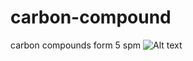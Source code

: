 # carbon-compound
carbon compounds form 5 spm
![Alt text](https://github.com/Lani-Skyy/carbon-compound/blob/main/Carbon%20Compounds.drawio.svg?sanitize=true)
